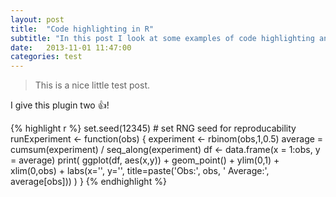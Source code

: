 ```yaml
---
layout: post
title:  "Code highlighting in R"
subtitle: "In this post I look at some examples of code highlighting and how it works for different types of R code and also other programming languages. I also test if i can use markdown in the metadata of this subtitle."
date:   2013-11-01 11:47:00
categories: test
---
```


> This is a nice little test post.

I give this plugin two :+1:!

{% highlight r %}
set.seed(12345)  # set RNG seed for reproducability
runExperiment <- function(obs) {
	experiment <- rbinom(obs,1,0.5)
	average = cumsum(experiment) / seq_along(experiment)
	df <- data.frame(x = 1:obs, y = average)
	print(
		ggplot(df, aes(x,y)) +
		geom_point() +
		ylim(0,1) + xlim(0,obs) + labs(x='', y='', title=paste('Obs:', obs, ' Average:', average[obs]))
	)
}
{% endhighlight %}
